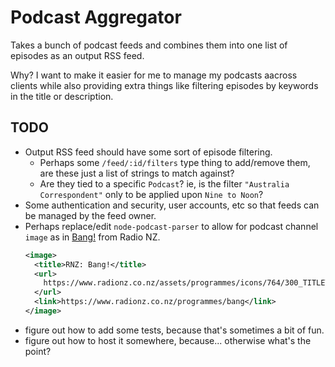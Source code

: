 # Podcast Aggregator

Takes a bunch of podcast feeds and combines them into one list of episodes as an output RSS feed.

Why? I want to make it easier for me to manage my podcasts aacross clients while also providing extra things like filtering episodes by keywords in the title or description.

## TODO

- Output RSS feed should have some sort of episode filtering.
  - Perhaps some `/feed/:id/filters` type thing to add/remove them, are these just a list of strings to match against?
  - Are they tied to a specific `Podcast`? ie, is the filter `"Australia Correspondent"` only to be applied upon `Nine to Noon`?
- Some authentication and security, user accounts, etc so that feeds can be managed by the feed owner.
- Perhaps replace/edit `node-podcast-parser` to allow for podcast channel `image` as in [Bang!](https://www.radionz.co.nz/oggcasts/bang.rss) from Radio NZ.
  ```xml
  <image>
    <title>RNZ: Bang!</title>
    <url>
      https://www.radionz.co.nz/assets/programmes/icons/764/300_TITLETILEFINALBANG.jpg?1501458145
    </url>
    <link>https://www.radionz.co.nz/programmes/bang</link>
  </image>
  ```
- figure out how to add some tests, because that's sometimes a bit of fun.
- figure out how to host it somewhere, because... otherwise what's the point?
